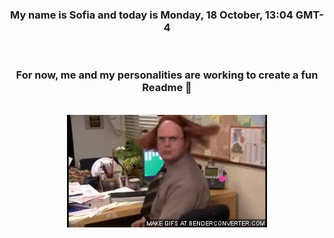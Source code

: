 


<div align="center">
<h3 >My name is Sofia and today is Monday, 18 October, 13:04 GMT-4</h3><br>
<h3 >For now, me and my personalities are working to create a fun Readme 👋
</h3><br>
<img src='img/dwight.gif' alt='working...'/>
</div>

